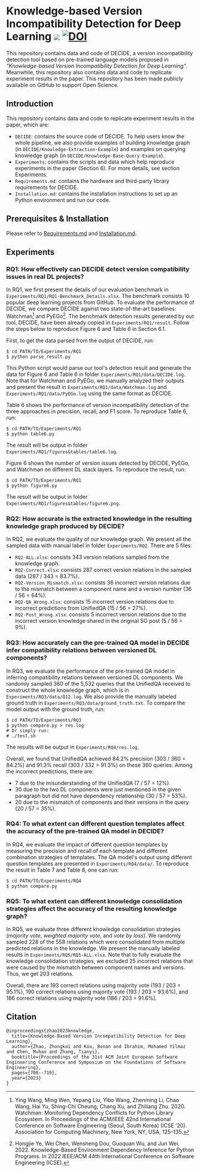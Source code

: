 
# Knowledge-based Version Incompatibility Detection for Deep Learning [![](https://img.shields.io/badge/arXiv-2308.13276-b31b1b.svg)](https://arxiv.org/abs/2308.13276) [![DOI](https://zenodo.org/badge/681461566.svg)](https://zenodo.org/doi/10.5281/zenodo.10211987)

This repository contains data and code of DECIDE, a version incompatibility detection tool based on pre-trained language models proposed in *"Knowledge-based Version Incompatibility Detection for Deep Learning"*. Meanwhile, this repository also contains data and code to replicate experiment results in the paper. This repository has been made publicly available on GitHub to support Open Science. 

## Introduction

 This repository contains data and code to replicate experiment results in the paper, which are:

- `DECIDE`: contains the source code of DECIDE. To help users know the whole pipeline, we also provide examples of building knowledge graph (in `DECIDE/Knowledge-Extraction-Example`) and examples on querying knowledge graph (in `DECIDE/Knowledge-Base-Query-Example`).
- `Experiments`: contains the scripts and data which help reproduce experiments in the paper (Section 6). For more details, see section Experiments.
- `Requirements.md`: contains the hardware and third-party library requirements for DECIDE.
- `Installation.md`: contains the installation instructions to set up an Python environment and run our code.

## Prerequisites & Installation

Please refer to [Requirements.md](./Requirements.md) and [Installation.md](./Installation.md).

## Experiments


### RQ1: How effectively can  DECIDE detect version compatibility issues in real DL projects?
In RQ1, we first present the details of our evaluation benchmark in `Experiments/RQ1/RQ1-Benchmark_Details.xlsx`. The benchmark consists 10 popular deep learning projects from GitHub. To evaluate the performance of DECIDE, we compare DECIDE against two state-of-the-art baselines: Watchman[^fn1] and PyEGo[^fn2]. The benchmark detection results generated by out tool, DECIDE, have been already copied in `Experiments/RQ1/result`.  Follow the steps below to reproduce Figure 6 and Table 6 in Section 6.1.

First, to get the data parsed from the output of DECIDE, run: 

```shell
$ cd PATH/TO/Experiments/RQ1
$ python parse_result.py
```

This Python script would parse our tool's detection result and generate the data for Figure 6 and Table 6 in folder `Experiments/RQ1/data/DECIDE.log`. Note that for Watchman and PyEGo, we manually analyzed their outputs and present the result in `Experiments/RQ1/data/Watchman.log` and `Experiments/RQ1/data/PyEGo.log` using the same format as DECIDE.

Table 6 shows the performance of version incompatibility detection of the three approaches in precision, recall, and F1 score. To reproduce Table 6, run:

```shell
$ cd PATH/TO/Experiments/RQ1
$ python table6.py
```

The result will be output in folder `Experiments/RQ1/figures&tables/table6.log`.

Figure 6 shows the number of version issues detected by DECIDE, PyEGo, and Watchman on different DL stack layers. To reproduce the result, run:

```shell
$ cd PATH/TO/Experiments/RQ1
$ python figure6.py
```

The result will be output in folder `Experiments/RQ1/figures&tables/figure6.png`.

[^fn1]: Ying Wang, Ming Wen, Yepang Liu, Yibo Wang, Zhenming Li, Chao Wang, Hai Yu, Shing-Chi Cheung, Chang Xu, and Zhiliang Zhu. 2020.  Watchman: Monitoring Dependency Conflicts for Python Library Ecosystem. In  Proceedings of the ACM/IEEE 42nd International Conference on Software Engineering  (Seoul, South Korea)  (ICSE ’20). Association for Computing Machinery, New York, NY, USA, 125–135.
[^fn2]: Hongjie Ye, Wei Chen, Wensheng Dou, Guoquan Wu, and Jun Wei. 2022. Knowledge-Based Environment Dependency Inference for Python Programs. In 2022 IEEE/ACM 44th International Conference on Software Engineering (ICSE).

### RQ2: How accurate is the extracted knowledge in the resulting knowledge graph produced by DECIDE?
In RQ2, we evaluate the quality of our knowledge graph. We present all the sampled data with manual label in folder `Experiments/RQ2`. There are 5 files:

- `RQ2-ALL.xlsx`: consists 343 version relations sampled from the knowledge graph.
- `RQ2-Correct.xlsx`: consists 287 correct version relations in the sampled data (287 / 343 = 83.7%).
- `RQ2-Version_Mismatch.xlsx`: consists 36 incorrect version relations due to the mismatch between a component name and a version number (36 / 56 = 64%).
- `RQ2-QA_Wrong.xlsx`: consists 15 incorrect version relations due to incorrect predictions from UnifiedQA (15 / 56 = 27%).
- `RQ2-Post_Wrong.xlsx`: consists 5 incorrect version relations due to the incorrect version knowledge shared in the original SO post (5 / 56 = 9%).

### RQ3: How accurately can the pre-trained QA model in DECIDE infer compatibility relations between versioned DL components?
In RQ3, we evaluate the performance of the pre-trained QA model in inferring compatibility relations between versioned DL components. We randomly sampled 360 of the 5,532 queries that the UnifiedQA received to construct the whole knowledge graph, which is in `Experiments/RQ3/data/Q12.log`. We also provide the manually labeled ground truth in `Experiments/RQ3/data/ground_truth.txt`. To compare the model output with the ground truth, run:

```shell
$ cd PATH/TO/Experiments/RQ3
$ python compare.py > res.log
# Or simply run:
# ./test.sh
```

The results will be output in `Experiments/RQ4/res.log`.

Overall, we found that UnifiedQA achieved 84.2% precision (303 / 360 = 84.2%) and 91.3% recall (303 / 332 = 91.3%) on these 360 queries. Among the incorrect predictions, there are:

- 7 due to the misunderstanding of the UnifiedQA (7 / 57 = 12%).
- 30 due to the two DL components were just mentioned in the given paragraph but did not have dependency relationship (30 / 57 = 53%).
- 20 due to the mismatch of components and their versions in the query (20 / 57 = 35%).

### RQ4: To what extent can different question templates affect the accuracy of the pre-trained QA model in DECIDE?
In RQ4, we evaluate the impact of different question templates by measuring the precision and recall of each template and different combination strategies of templates. The QA model's output using different question templates are presented in `Experiments/RQ4/data/`. To reproduce the result in Table 7 and Table 8, one can run:

```shell
$ cd PATH/TO/Experiments/RQ4
$ python compare.py
```

### RQ5: To what extent can different knowledge consolidation strategies affect the accuracy of the resulting knowledge graph?
In RQ5, we evaluate three different knowledge consolidation strategies (*majority vote*, *weighted majority vote*, and *vote by loss*). We randomly sampled 228  of the 558 relations which were consolidated from multiple predicted relations in the knowledge. We present the manually labeled results in `Experiments/RQ5/RQ5-ALL.xlsx`. Note that to fully evaluate the knowledge consolidation strategies, we excluded 25 incorrect relations that were caused by the mismatch between component names and versions. Thus, we get 203 relations.

Overall, there are 193 correct relations using majority vote (193 / 203 = 95.1%), 190 correct relations using majority vote (193 / 203 = 93.6%), and 186 correct relations using majority vote (186 / 203 = 91.6%).

## Citation
```
@inproceedings{zhao2023knowledge,
  title={Knowledge-Based Version Incompatibility Detection for Deep Learning},
  author={Zhao, Zhongkai and Kou, Bonan and Ibrahim, Mohamed Yilmaz and Chen, Muhao and Zhang, Tianyi},
  booktitle={Proceedings of the 31st ACM Joint European Software Engineering Conference and Symposium on the Foundations of Software Engineering},
  pages={708--719},
  year={2023}
}
